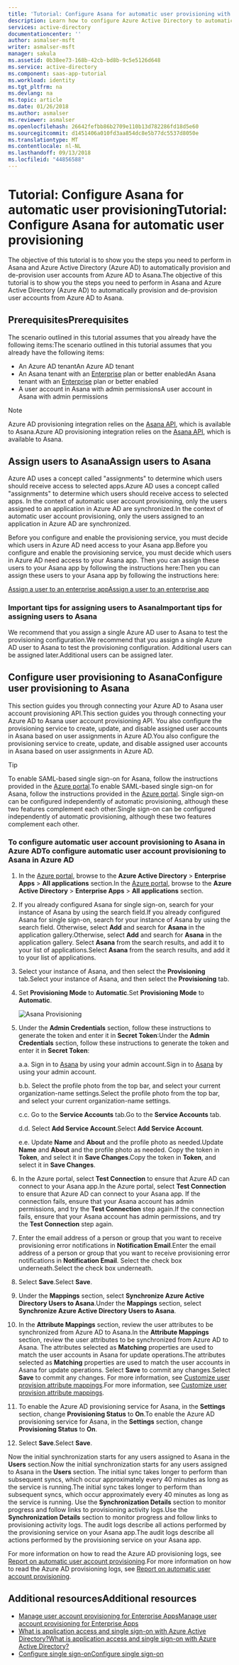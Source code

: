 ```yaml
---
title: 'Tutorial: Configure Asana for automatic user provisioning with Azure Active Directory | Microsoft Docs'
description: Learn how to configure Azure Active Directory to automatically provision and de-provision user accounts to Asana.
services: active-directory
documentationcenter: ''
author: asmalser-msft
writer: asmalser-msft
manager: sakula
ms.assetid: 0b38ee73-168b-42cb-bd8b-9c5e5126d648
ms.service: active-directory
ms.component: saas-app-tutorial
ms.workload: identity
ms.tgt_pltfrm: na
ms.devlang: na
ms.topic: article
ms.date: 01/26/2018
ms.author: asmalser
ms.reviewer: asmalser
ms.openlocfilehash: 26642fefbb86b2709e110b13d782286fd18d5e60
ms.sourcegitcommit: d1451406a010fd3aa854dc8e5b77dc5537d8050e
ms.translationtype: MT
ms.contentlocale: nl-NL
ms.lasthandoff: 09/13/2018
ms.locfileid: "44856588"
---
```

# <a name="tutorial-configure-asana-for-automatic-user-provisioning"></a><span data-ttu-id="6b1b8-103">Tutorial: Configure Asana for automatic user provisioning</span><span class="sxs-lookup"><span data-stu-id="6b1b8-103">Tutorial: Configure Asana for automatic user provisioning</span></span>

<span data-ttu-id="6b1b8-104">The objective of this tutorial is to show you the steps you need to perform in Asana and Azure Active Directory (Azure AD) to automatically provision and de-provision user accounts from Azure AD to Asana.</span><span class="sxs-lookup"><span data-stu-id="6b1b8-104">The objective of this tutorial is to show you the steps you need to perform in Asana and Azure Active Directory (Azure AD) to automatically provision and de-provision user accounts from Azure AD to Asana.</span></span>

## <a name="prerequisites"></a><span data-ttu-id="6b1b8-105">Prerequisites</span><span class="sxs-lookup"><span data-stu-id="6b1b8-105">Prerequisites</span></span>

<span data-ttu-id="6b1b8-106">The scenario outlined in this tutorial assumes that you already have the following items:</span><span class="sxs-lookup"><span data-stu-id="6b1b8-106">The scenario outlined in this tutorial assumes that you already have the following items:</span></span>

*   <span data-ttu-id="6b1b8-107">An Azure AD tenant</span><span class="sxs-lookup"><span data-stu-id="6b1b8-107">An Azure AD tenant</span></span>
*   <span data-ttu-id="6b1b8-108">An Asana tenant with an [Enterprise](https://www.asana.com/pricing) plan or better enabled</span><span class="sxs-lookup"><span data-stu-id="6b1b8-108">An Asana tenant with an [Enterprise](https://www.asana.com/pricing) plan or better enabled</span></span> 
*   <span data-ttu-id="6b1b8-109">A user account in Asana with admin permissions</span><span class="sxs-lookup"><span data-stu-id="6b1b8-109">A user account in Asana with admin permissions</span></span> 

> [!NOTE] 
> <span data-ttu-id="6b1b8-110">Azure AD provisioning integration relies on the [Asana API](https://asana.com/developers/api-reference/users), which is available to Asana.</span><span class="sxs-lookup"><span data-stu-id="6b1b8-110">Azure AD provisioning integration relies on the [Asana API](https://asana.com/developers/api-reference/users), which is available to Asana.</span></span>

## <a name="assign-users-to-asana"></a><span data-ttu-id="6b1b8-111">Assign users to Asana</span><span class="sxs-lookup"><span data-stu-id="6b1b8-111">Assign users to Asana</span></span>

<span data-ttu-id="6b1b8-112">Azure AD uses a concept called "assignments" to determine which users should receive access to selected apps.</span><span class="sxs-lookup"><span data-stu-id="6b1b8-112">Azure AD uses a concept called "assignments" to determine which users should receive access to selected apps.</span></span> <span data-ttu-id="6b1b8-113">In the context of automatic user account provisioning, only the users assigned to an application in Azure AD are synchronized.</span><span class="sxs-lookup"><span data-stu-id="6b1b8-113">In the context of automatic user account provisioning, only the users assigned to an application in Azure AD are synchronized.</span></span> 

<span data-ttu-id="6b1b8-114">Before you configure and enable the provisioning service, you must decide which users in Azure AD need access to your Asana app.</span><span class="sxs-lookup"><span data-stu-id="6b1b8-114">Before you configure and enable the provisioning service, you must decide which users in Azure AD need access to your Asana app.</span></span> <span data-ttu-id="6b1b8-115">Then you can assign these users to your Asana app by following the instructions here:</span><span class="sxs-lookup"><span data-stu-id="6b1b8-115">Then you can assign these users to your Asana app by following the instructions here:</span></span>

[<span data-ttu-id="6b1b8-116">Assign a user to an enterprise app</span><span class="sxs-lookup"><span data-stu-id="6b1b8-116">Assign a user to an enterprise app</span></span>](../manage-apps/assign-user-or-group-access-portal.md)

### <a name="important-tips-for-assigning-users-to-asana"></a><span data-ttu-id="6b1b8-117">Important tips for assigning users to Asana</span><span class="sxs-lookup"><span data-stu-id="6b1b8-117">Important tips for assigning users to Asana</span></span>

<span data-ttu-id="6b1b8-118">We recommend that you assign a single Azure AD user to Asana to test the provisioning configuration.</span><span class="sxs-lookup"><span data-stu-id="6b1b8-118">We recommend that you assign a single Azure AD user to Asana to test the provisioning configuration.</span></span> <span data-ttu-id="6b1b8-119">Additional users can be assigned later.</span><span class="sxs-lookup"><span data-stu-id="6b1b8-119">Additional users can be assigned later.</span></span>

## <a name="configure-user-provisioning-to-asana"></a><span data-ttu-id="6b1b8-120">Configure user provisioning to Asana</span><span class="sxs-lookup"><span data-stu-id="6b1b8-120">Configure user provisioning to Asana</span></span> 

<span data-ttu-id="6b1b8-121">This section guides you through connecting your Azure AD to Asana user account provisioning API.</span><span class="sxs-lookup"><span data-stu-id="6b1b8-121">This section guides you through connecting your Azure AD to Asana user account provisioning API.</span></span> <span data-ttu-id="6b1b8-122">You also configure the provisioning service to create, update, and disable assigned user accounts in Asana based on user assignments in Azure AD.</span><span class="sxs-lookup"><span data-stu-id="6b1b8-122">You also configure the provisioning service to create, update, and disable assigned user accounts in Asana based on user assignments in Azure AD.</span></span>

> [!TIP]
> <span data-ttu-id="6b1b8-123">To enable SAML-based single sign-on for Asana, follow the instructions provided in the [Azure portal](https://portal.azure.com).</span><span class="sxs-lookup"><span data-stu-id="6b1b8-123">To enable SAML-based single sign-on for Asana, follow the instructions provided in the [Azure portal](https://portal.azure.com).</span></span> <span data-ttu-id="6b1b8-124">Single sign-on can be configured independently of automatic provisioning, although these two features complement each other.</span><span class="sxs-lookup"><span data-stu-id="6b1b8-124">Single sign-on can be configured independently of automatic provisioning, although these two features complement each other.</span></span>

### <a name="to-configure-automatic-user-account-provisioning-to-asana-in-azure-ad"></a><span data-ttu-id="6b1b8-125">To configure automatic user account provisioning to Asana in Azure AD</span><span class="sxs-lookup"><span data-stu-id="6b1b8-125">To configure automatic user account provisioning to Asana in Azure AD</span></span>

1. <span data-ttu-id="6b1b8-126">In the [Azure portal](https://portal.azure.com), browse to the **Azure Active Directory** > **Enterprise Apps** > **All applications** section.</span><span class="sxs-lookup"><span data-stu-id="6b1b8-126">In the [Azure portal](https://portal.azure.com), browse to the **Azure Active Directory** > **Enterprise Apps** > **All applications** section.</span></span>

1. <span data-ttu-id="6b1b8-127">If you already configured Asana for single sign-on, search for your instance of Asana by using the search field.</span><span class="sxs-lookup"><span data-stu-id="6b1b8-127">If you already configured Asana for single sign-on, search for your instance of Asana by using the search field.</span></span> <span data-ttu-id="6b1b8-128">Otherwise, select **Add** and search for **Asana** in the application gallery.</span><span class="sxs-lookup"><span data-stu-id="6b1b8-128">Otherwise, select **Add** and search for **Asana** in the application gallery.</span></span> <span data-ttu-id="6b1b8-129">Select **Asana** from the search results, and add it to your list of applications.</span><span class="sxs-lookup"><span data-stu-id="6b1b8-129">Select **Asana** from the search results, and add it to your list of applications.</span></span>

1. <span data-ttu-id="6b1b8-130">Select your instance of Asana, and then select the **Provisioning** tab.</span><span class="sxs-lookup"><span data-stu-id="6b1b8-130">Select your instance of Asana, and then select the **Provisioning** tab.</span></span>

1. <span data-ttu-id="6b1b8-131">Set **Provisioning Mode** to **Automatic**.</span><span class="sxs-lookup"><span data-stu-id="6b1b8-131">Set **Provisioning Mode** to **Automatic**.</span></span>

    ![Asana Provisioning](./media/asana-provisioning-tutorial/asanaazureprovisioning.png)

1. <span data-ttu-id="6b1b8-133">Under the **Admin Credentials** section, follow these instructions to generate the token and enter it in  **Secret Token**:</span><span class="sxs-lookup"><span data-stu-id="6b1b8-133">Under the **Admin Credentials** section, follow these instructions to generate the token and enter it in  **Secret Token**:</span></span>

    <span data-ttu-id="6b1b8-134">a.</span><span class="sxs-lookup"><span data-stu-id="6b1b8-134">a.</span></span> <span data-ttu-id="6b1b8-135">Sign in to [Asana](https://app.asana.com) by using your admin account.</span><span class="sxs-lookup"><span data-stu-id="6b1b8-135">Sign in to [Asana](https://app.asana.com) by using your admin account.</span></span>

    <span data-ttu-id="6b1b8-136">b.</span><span class="sxs-lookup"><span data-stu-id="6b1b8-136">b.</span></span> <span data-ttu-id="6b1b8-137">Select the profile photo from the top bar, and select your current organization-name settings.</span><span class="sxs-lookup"><span data-stu-id="6b1b8-137">Select the profile photo from the top bar, and select your current organization-name settings.</span></span>

    <span data-ttu-id="6b1b8-138">c.</span><span class="sxs-lookup"><span data-stu-id="6b1b8-138">c.</span></span> <span data-ttu-id="6b1b8-139">Go to the **Service Accounts** tab.</span><span class="sxs-lookup"><span data-stu-id="6b1b8-139">Go to the **Service Accounts** tab.</span></span>

    <span data-ttu-id="6b1b8-140">d.</span><span class="sxs-lookup"><span data-stu-id="6b1b8-140">d.</span></span> <span data-ttu-id="6b1b8-141">Select **Add Service Account**.</span><span class="sxs-lookup"><span data-stu-id="6b1b8-141">Select **Add Service Account**.</span></span>

    <span data-ttu-id="6b1b8-142">e.</span><span class="sxs-lookup"><span data-stu-id="6b1b8-142">e.</span></span> <span data-ttu-id="6b1b8-143">Update **Name** and **About** and the profile photo as needed.</span><span class="sxs-lookup"><span data-stu-id="6b1b8-143">Update **Name** and **About** and the profile photo as needed.</span></span> <span data-ttu-id="6b1b8-144">Copy the token in **Token**, and select it in **Save Changes**.</span><span class="sxs-lookup"><span data-stu-id="6b1b8-144">Copy the token in **Token**, and select it in **Save Changes**.</span></span>

1. <span data-ttu-id="6b1b8-145">In the Azure portal, select **Test Connection** to ensure that Azure AD can connect to your Asana app.</span><span class="sxs-lookup"><span data-stu-id="6b1b8-145">In the Azure portal, select **Test Connection** to ensure that Azure AD can connect to your Asana app.</span></span> <span data-ttu-id="6b1b8-146">If the connection fails, ensure that your Asana account has admin permissions, and try the **Test Connection** step again.</span><span class="sxs-lookup"><span data-stu-id="6b1b8-146">If the connection fails, ensure that your Asana account has admin permissions, and try the **Test Connection** step again.</span></span>

1. <span data-ttu-id="6b1b8-147">Enter the email address of a person or group that you want to receive provisioning error notifications in  **Notification Email**.</span><span class="sxs-lookup"><span data-stu-id="6b1b8-147">Enter the email address of a person or group that you want to receive provisioning error notifications in  **Notification Email**.</span></span> <span data-ttu-id="6b1b8-148">Select the check box underneath.</span><span class="sxs-lookup"><span data-stu-id="6b1b8-148">Select the check box underneath.</span></span>

1. <span data-ttu-id="6b1b8-149">Select **Save**.</span><span class="sxs-lookup"><span data-stu-id="6b1b8-149">Select **Save**.</span></span> 

1. <span data-ttu-id="6b1b8-150">Under the **Mappings** section, select **Synchronize Azure Active Directory Users to Asana**.</span><span class="sxs-lookup"><span data-stu-id="6b1b8-150">Under the **Mappings** section, select **Synchronize Azure Active Directory Users to Asana**.</span></span>

1. <span data-ttu-id="6b1b8-151">In the **Attribute Mappings** section, review the user attributes to be synchronized from Azure AD to Asana.</span><span class="sxs-lookup"><span data-stu-id="6b1b8-151">In the **Attribute Mappings** section, review the user attributes to be synchronized from Azure AD to Asana.</span></span> <span data-ttu-id="6b1b8-152">The attributes selected as **Matching** properties are used to match the user accounts in Asana for update operations.</span><span class="sxs-lookup"><span data-stu-id="6b1b8-152">The attributes selected as **Matching** properties are used to match the user accounts in Asana for update operations.</span></span> <span data-ttu-id="6b1b8-153">Select **Save** to commit any changes.</span><span class="sxs-lookup"><span data-stu-id="6b1b8-153">Select **Save** to commit any changes.</span></span> <span data-ttu-id="6b1b8-154">For more information, see [Customize user provision attribute mappings](../manage-apps/customize-application-attributes.md).</span><span class="sxs-lookup"><span data-stu-id="6b1b8-154">For more information, see [Customize user provision attribute mappings](../manage-apps/customize-application-attributes.md).</span></span>

1. <span data-ttu-id="6b1b8-155">To enable the Azure AD provisioning service for Asana, in the **Settings** section, change **Provisioning Status** to **On**.</span><span class="sxs-lookup"><span data-stu-id="6b1b8-155">To enable the Azure AD provisioning service for Asana, in the **Settings** section, change **Provisioning Status** to **On**.</span></span>

1. <span data-ttu-id="6b1b8-156">Select **Save**.</span><span class="sxs-lookup"><span data-stu-id="6b1b8-156">Select **Save**.</span></span> 

<span data-ttu-id="6b1b8-157">Now the initial synchronization starts for any users assigned to Asana in the **Users** section.</span><span class="sxs-lookup"><span data-stu-id="6b1b8-157">Now the initial synchronization starts for any users assigned to Asana in the **Users** section.</span></span> <span data-ttu-id="6b1b8-158">The initial sync takes longer to perform than subsequent syncs, which occur approximately every 40 minutes as long as the service is running.</span><span class="sxs-lookup"><span data-stu-id="6b1b8-158">The initial sync takes longer to perform than subsequent syncs, which occur approximately every 40 minutes as long as the service is running.</span></span> <span data-ttu-id="6b1b8-159">Use the **Synchronization Details** section to monitor progress and follow links to provisioning activity logs.</span><span class="sxs-lookup"><span data-stu-id="6b1b8-159">Use the **Synchronization Details** section to monitor progress and follow links to provisioning activity logs.</span></span> <span data-ttu-id="6b1b8-160">The audit logs describe all actions performed by the provisioning service on your Asana app.</span><span class="sxs-lookup"><span data-stu-id="6b1b8-160">The audit logs describe all actions performed by the provisioning service on your Asana app.</span></span>

<span data-ttu-id="6b1b8-161">For more information on how to read the Azure AD provisioning logs, see [Report on automatic user account provisioning](../manage-apps/check-status-user-account-provisioning.md).</span><span class="sxs-lookup"><span data-stu-id="6b1b8-161">For more information on how to read the Azure AD provisioning logs, see [Report on automatic user account provisioning](../manage-apps/check-status-user-account-provisioning.md).</span></span>

## <a name="additional-resources"></a><span data-ttu-id="6b1b8-162">Additional resources</span><span class="sxs-lookup"><span data-stu-id="6b1b8-162">Additional resources</span></span>

* [<span data-ttu-id="6b1b8-163">Manage user account provisioning for Enterprise Apps</span><span class="sxs-lookup"><span data-stu-id="6b1b8-163">Manage user account provisioning for Enterprise Apps</span></span>](../manage-apps/configure-automatic-user-provisioning-portal.md)
* [<span data-ttu-id="6b1b8-164">What is application access and single sign-on with Azure Active Directory?</span><span class="sxs-lookup"><span data-stu-id="6b1b8-164">What is application access and single sign-on with Azure Active Directory?</span></span>](../manage-apps/what-is-single-sign-on.md)
* [<span data-ttu-id="6b1b8-165">Configure single sign-on</span><span class="sxs-lookup"><span data-stu-id="6b1b8-165">Configure single sign-on</span></span>](asana-tutorial.md)
